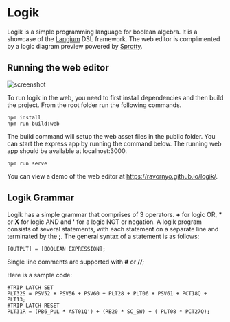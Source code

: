 # Logik
Logik is a simple programming language for boolean algebra. It is a showcase of the [Langium](https://github.com/langium/langium) DSL framework. The web editor is complimented by a logic diagram preview powered by [Sprotty](https://github.com/eclipse-sprotty/sprotty).

## Running the web editor
![screenshot](https://user-images.githubusercontent.com/877171/235789552-70737b07-667d-4fbf-86e3-9068b6eedfe6.png)

To run logik in the web, you need to first install dependencies and then build the project. From the root folder run the following commands.

```
npm install
npm run build:web
```

The build command will setup the web asset files in the public folder. You can start the express app by running the command below. The running web app should be available at localhost:3000.

```
npm run serve
```

You can view a demo of the web editor at https://ravornyo.github.io/logik/.

## Logik Grammar
Logik has a simple grammar that comprises of 3 operators. **+** for logic OR, **\*** or **X** for logic AND and **'** for a logic NOT or negation. A logik program consists of several statements, with each statement on a separate line and terminated by the **;**. The general syntax of a statement is as follows:
```
[OUTPUT] = [BOOLEAN EXPRESSION];
```
Single line comments are supported with **#** or **//**;

Here is a sample code:
```
#TRIP LATCH SET
PLT32S = PSV52 + PSV56 + PSV60 + PLT28 + PLT06 + PSV61 + PCT18Q + PLT13;
#TRIP LATCH RESET
PLT31R = (PB6_PUL * AST01Q') + (RB20 * SC_SW) + ( PLT08 * PCT27Q);
```

